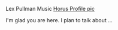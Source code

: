  Lex Pullman Music 
[Horus Profile pic](https://user-images.githubusercontent.com/82163594/114750442-fd0e8180-9d21-11eb-9203-f3e48e46cbd2.png)


I'm glad you are here. I plan to talk about ...
